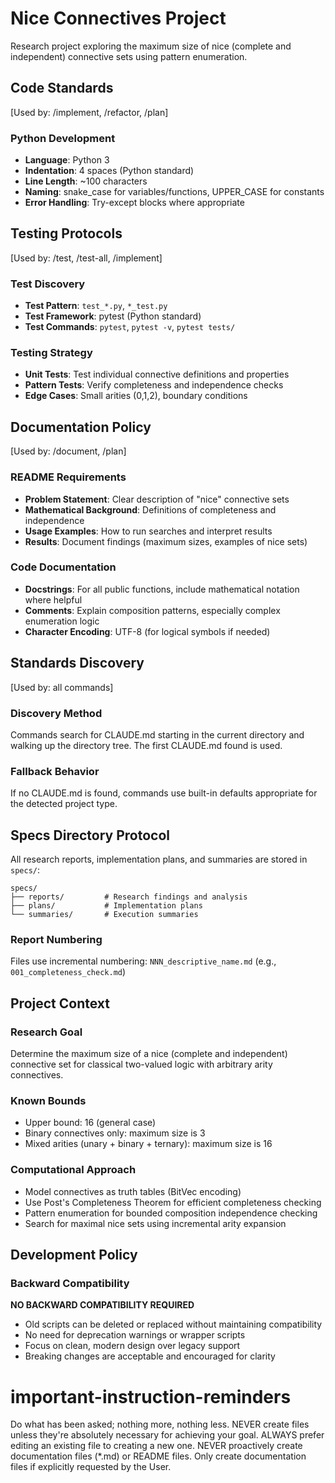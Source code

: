 # Nice Connectives Project

Research project exploring the maximum size of nice (complete and independent) connective sets using pattern enumeration.

## Code Standards
[Used by: /implement, /refactor, /plan]

### Python Development
- **Language**: Python 3
- **Indentation**: 4 spaces (Python standard)
- **Line Length**: ~100 characters
- **Naming**: snake_case for variables/functions, UPPER_CASE for constants
- **Error Handling**: Try-except blocks where appropriate

## Testing Protocols
[Used by: /test, /test-all, /implement]

### Test Discovery
- **Test Pattern**: `test_*.py`, `*_test.py`
- **Test Framework**: pytest (Python standard)
- **Test Commands**: `pytest`, `pytest -v`, `pytest tests/`

### Testing Strategy
- **Unit Tests**: Test individual connective definitions and properties
- **Pattern Tests**: Verify completeness and independence checks
- **Edge Cases**: Small arities (0,1,2), boundary conditions

## Documentation Policy
[Used by: /document, /plan]

### README Requirements
- **Problem Statement**: Clear description of "nice" connective sets
- **Mathematical Background**: Definitions of completeness and independence
- **Usage Examples**: How to run searches and interpret results
- **Results**: Document findings (maximum sizes, examples of nice sets)

### Code Documentation
- **Docstrings**: For all public functions, include mathematical notation where helpful
- **Comments**: Explain composition patterns, especially complex enumeration logic
- **Character Encoding**: UTF-8 (for logical symbols if needed)

## Standards Discovery
[Used by: all commands]

### Discovery Method
Commands search for CLAUDE.md starting in the current directory and walking up the directory tree. The first CLAUDE.md found is used.

### Fallback Behavior
If no CLAUDE.md is found, commands use built-in defaults appropriate for the detected project type.

## Specs Directory Protocol

All research reports, implementation plans, and summaries are stored in `specs/`:

```
specs/
├── reports/         # Research findings and analysis
├── plans/           # Implementation plans
└── summaries/       # Execution summaries
```

### Report Numbering
Files use incremental numbering: `NNN_descriptive_name.md` (e.g., `001_completeness_check.md`)

## Project Context

### Research Goal
Determine the maximum size of a nice (complete and independent) connective set for classical two-valued logic with arbitrary arity connectives.

### Known Bounds
- Upper bound: 16 (general case)
- Binary connectives only: maximum size is 3
- Mixed arities (unary + binary + ternary): maximum size is 16

### Computational Approach
- Model connectives as truth tables (BitVec encoding)
- Use Post's Completeness Theorem for efficient completeness checking
- Pattern enumeration for bounded composition independence checking
- Search for maximal nice sets using incremental arity expansion

## Development Policy

### Backward Compatibility
**NO BACKWARD COMPATIBILITY REQUIRED**
- Old scripts can be deleted or replaced without maintaining compatibility
- No need for deprecation warnings or wrapper scripts
- Focus on clean, modern design over legacy support
- Breaking changes are acceptable and encouraged for clarity

# important-instruction-reminders
Do what has been asked; nothing more, nothing less.
NEVER create files unless they're absolutely necessary for achieving your goal.
ALWAYS prefer editing an existing file to creating a new one.
NEVER proactively create documentation files (*.md) or README files. Only create documentation files if explicitly requested by the User.
